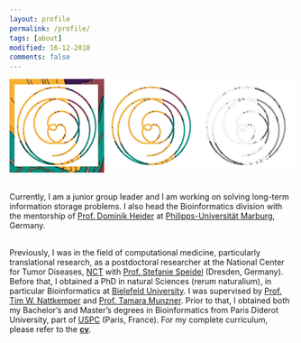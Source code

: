 ```yaml
---
layout: profile
permalink: /profile/
tags: [about]
modified: 16-12-2018
comments: false
---
```

![](/images/header.png)
<br/>
<br/>

Currently, I am a junior group leader and I am working on solving long-term information storage problems. I also head the Bioinformatics division with the mentorship of [Prof. Dominik Heider](http://heiderlab.de/?page_id=146) at [Philipps-Universität Marburg](https://www.uni-marburg.de/en), Germany.
<br/>
<br/>

Previously, I was in the field of computational medicine, particularly translational research, as a postdoctoral researcher at the National Center for Tumor Diseases, [NCT](https://www.nct-dresden.de/en.html) with [Prof. Stefanie Speidel](http://bit.ly/2SaNnos) (Dresden, Germany).
Before that, I obtained a PhD in natural Sciences (rerum naturalium), in particular Bioinformatics at [Bielefeld University](https://www.uni-bielefeld.de/(en)/). I was supervised by [Prof. Tim W. Nattkemper](https://www.cebitec.uni-bielefeld.de/biodatamining/index.php/people/group-leader) and [Prof. Tamara Munzner](http://www.cs.ubc.ca/~tmm/).
Prior to that, I obtained both my Bachelor’s and Master’s degrees in Bioinformatics from Paris Diderot University, part of [USPC](http://www.sorbonne-paris-cite.fr/en) (Paris, France).
For my complete curriculum, please refer to the [**cv**](https://www.dropbox.com/s/rykyytty7zm04wi/ghattab_cv.pdf?dl=0).
